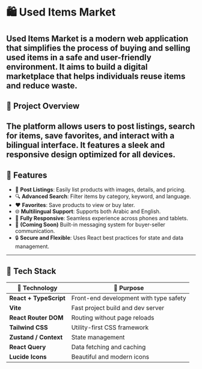 # 🛍️ Used Items Market
**Used Items Market** is a modern web application that simplifies the process of buying and selling used items in a safe and user-friendly environment. It aims to build a digital marketplace that helps individuals reuse items and reduce waste.
---
## 📌 Project Overview
The platform allows users to post listings, search for items, save favorites, and interact with a bilingual interface. It features a sleek and responsive design optimized for all devices.
---
## 🚀 Features
- 🛒 **Post Listings**: Easily list products with images, details, and pricing.
- 🔍 **Advanced Search**: Filter items by category, keyword, and language.
- ❤️ **Favorites**: Save products to view or buy later.
- 🌐 **Multilingual Support**: Supports both Arabic and English.
- 📱 **Fully Responsive**: Seamless experience across phones and tablets.
- 💬 **(Coming Soon)** Built-in messaging system for buyer-seller communication.
- 🔒 **Secure and Flexible**: Uses React best practices for state and data management.
---
## 🧰 Tech Stack

| 🧪 Technology           | 📌 Purpose                               |
|------------------------|-------------------------------------------|
| **React + TypeScript** | Front-end development with type safety    |
| **Vite**               | Fast project build and dev server         |
| **React Router DOM**   | Routing without page reloads              |
| **Tailwind CSS**       | Utility-first CSS framework               |
| **Zustand / Context**  | State management                         |
| **React Query**        | Data fetching and caching                 |
| **Lucide Icons**       | Beautiful and modern icons                |
